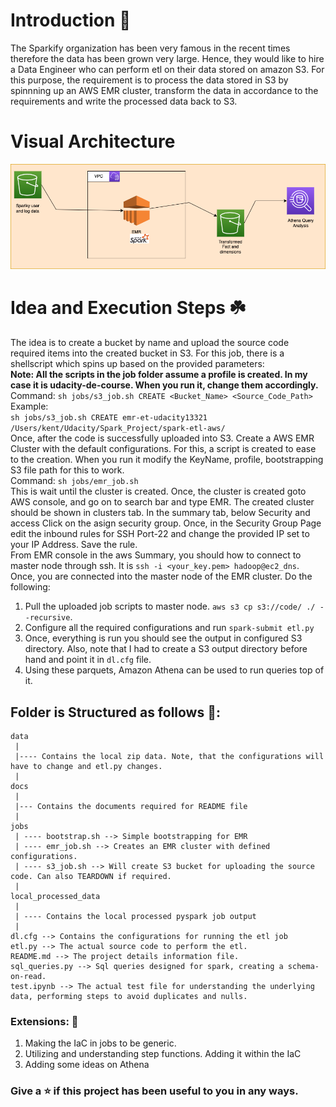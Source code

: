 # Introduction 🚀
The Sparkify organization has been very famous in the recent times therefore the data has been grown very large. Hence, they would like to hire a Data Engineer who can perform etl on their data stored on amazon S3. For this purpose, the requirement is to process the data stored in S3 by spinnning up an AWS EMR cluster, transform the data in accordance to the requirements and write the processed data back to S3.

# Visual Architecture
![architecture](docs/AWS_Spark.png)

# Idea and Execution Steps ☘️
The idea is to create a bucket by name and upload the source code required items into the created bucket in S3. For this job, there is a shellscript which spins up based on the provided parameters:  
**Note: All the scripts in the job folder assume a profile is created. In my case it is udacity-de-course. When you run it, change them accordingly.**  
Command:  `sh jobs/s3_job.sh CREATE <Bucket_Name> <Source_Code_Path>`  
Example:  
`sh jobs/s3_job.sh CREATE emr-et-udacity13321 /Users/kent/Udacity/Spark_Project/spark-etl-aws/`  
Once, after the code is successfully uploaded into S3. Create a AWS EMR Cluster with the default configurations. For this, a script is created to ease to the creation. When you run it modify the KeyName, profile, bootstrapping S3 file path for this to work.     
Command: `sh jobs/emr_job.sh`  
This is wait until the cluster is created. Once, the cluster is created goto AWS console, and go on to search bar and type EMR. The created cluster should be shown in clusters tab. In the summary tab, below Security and access Click on the asign security group. Once, in the Security Group Page edit the inbound rules for SSH Port-22 and change the provided IP set to your IP Address. Save the rule.  
From EMR console in the aws Summary, you should how to connect to master node through ssh. It is `ssh -i <your_key.pem> hadoop@ec2_dns`. Once, you are connected into the master node of the EMR cluster. Do the following:  
1. Pull the uploaded job scripts to master node. `aws s3 cp s3://code/ ./ --recursive`.
2. Configure all the required configurations and run `spark-submit etl.py`
3. Once, everything is run you should see the output in configured S3 directory. Also, note that I had to create a S3 output directory before hand and point it in `dl.cfg` file.
4. Using these parquets, Amazon Athena can be used to run queries top of it.

## Folder is Structured as follows 📁:
```
data
 |
 |---- Contains the local zip data. Note, that the configurations will have to change and etl.py changes.
 |
docs
 |
 |--- Contains the documents required for README file
 |
jobs
 | ---- bootstrap.sh --> Simple bootstrapping for EMR
 | ---- emr_job.sh --> Creates an EMR cluster with defined configurations.
 | ---- s3_job.sh --> Will create S3 bucket for uploading the source code. Can also TEARDOWN if required.
 |
local_processed_data
 |
 | ---- Contains the local processed pyspark job output
 |
dl.cfg --> Contains the configurations for running the etl job
etl.py --> The actual source code to perform the etl.
README.md --> The project details information file.
sql_queries.py --> Sql queries designed for spark, creating a schema-on-read.
test.ipynb --> The actual test file for understanding the underlying data, performing steps to avoid duplicates and nulls.
```

### Extensions: :pencil:
1. Making the IaC in jobs to be generic.
2. Utilizing and understanding step functions. Adding it within the IaC
3. Adding some ideas on Athena 

### Give a :star: if this project has been useful to you in any ways.
